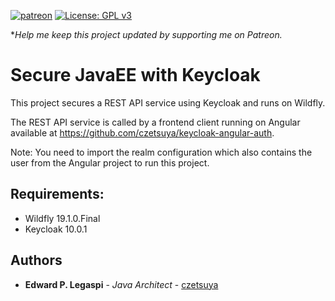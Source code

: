 [![patreon](https://c5.patreon.com/external/logo/become_a_patron_button.png)](https://www.patreon.com/bePatron?u=12280211)
[![License: GPL v3](https://img.shields.io/badge/License-GPLv3-blue.svg)](https://www.gnu.org/licenses/gpl-3.0)

**Help me keep this project updated by supporting me on Patreon.*

# Secure JavaEE with Keycloak

This project secures a REST API service using Keycloak and runs on Wildfly.

The REST API service is called by a frontend client running on Angular available at https://github.com/czetsuya/keycloak-angular-auth.

Note: You need to import the realm configuration which also contains the user from the Angular project to run this project.

## Requirements:

 * Wildfly 19.1.0.Final
 * Keycloak 10.0.1

## Authors

 * **Edward P. Legaspi** - *Java Architect* - [czetsuya](https://github.com/czetsuya)
